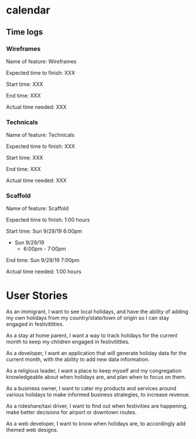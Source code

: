 # calendar

## Time logs

### Wireframes

Name of feature: Wireframes

Expected time to finish: XXX

Start time: XXX

End time: XXX

Actual time needed: XXX

### Technicals

Name of feature: Technicals

Expected time to finish: XXX

Start time: XXX

End time: XXX

Actual time needed: XXX

### Scaffold

Name of feature: Scaffold

Expected time to finish: 1:00 hours

Start time: Sun 9/29/19 6:00pm

- Sun 9/29/19
  - 6:00pm - 7:00pm

End time: Sun 9/29/19 7:00pm

Actual time needed: 1:00 hours


# User Stories

As an immigrant, I want to see local holidays, and have the ability of adding my own holidays from my country/state/town of origin so I can stay engaged in festivititties.

As a stay at home parent, I want a way to track holidays for the current month to keep my children engaged in festivititties.

As a developer, I want an application that will generate holiday data for the current month, with the ability to add new data information.

As a religious leader, I want a place to keep myself and my congregation knowledgeable about when holidays are, and plan when to focus on them.

As a business owner, I want to cater my products and services around various holidays to make informed business strategies, to increase revenue.


As a rideshare/taxi driver, I want to find out when festivities are happening, make better decisions for airport or downtown routes.

As a web developer, I want to know when holidays are, to accordingly add themed web designs.



